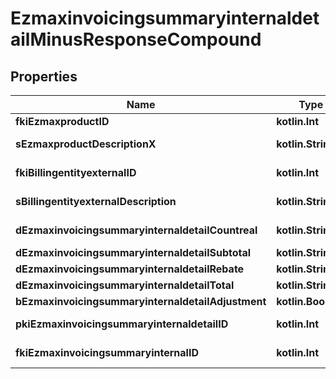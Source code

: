 
# EzmaxinvoicingsummaryinternaldetailMinusResponseCompound

## Properties
Name | Type | Description | Notes
------------ | ------------- | ------------- | -------------
**fkiEzmaxproductID** | **kotlin.Int** | The unique ID of the Ezmaxproduct | 
**sEzmaxproductDescriptionX** | **kotlin.String** | The description of the Ezmaxproduct in the language of the requester | 
**fkiBillingentityexternalID** | **kotlin.Int** | The unique ID of the Billingentityexternal | 
**sBillingentityexternalDescription** | **kotlin.String** | The description of the Billingentityexternal | 
**dEzmaxinvoicingsummaryinternaldetailCountreal** | **kotlin.String** | The count item invoiced for the product | 
**dEzmaxinvoicingsummaryinternaldetailSubtotal** | **kotlin.String** | The subtotal invoiced for the product | 
**dEzmaxinvoicingsummaryinternaldetailRebate** | **kotlin.String** | The rebate for the product | 
**dEzmaxinvoicingsummaryinternaldetailTotal** | **kotlin.String** | The total invoiced for the product | 
**bEzmaxinvoicingsummaryinternaldetailAdjustment** | **kotlin.Boolean** | Whether if it&#39;s an adjustment | 
**pkiEzmaxinvoicingsummaryinternaldetailID** | **kotlin.Int** | The unique ID of the Ezmaxinvoicingsummaryinternaldetail |  [optional]
**fkiEzmaxinvoicingsummaryinternalID** | **kotlin.Int** | The unique ID of the Ezmaxinvoicingsummaryinternal |  [optional]



